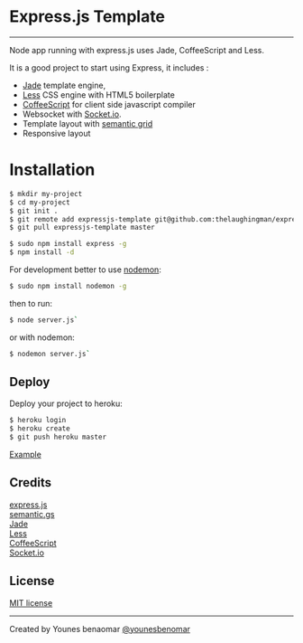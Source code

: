 # Express.js Template
-----------

Node app running with express.js
uses Jade, CoffeeScript and Less.

It is a good project to start using Express, it includes :
- [Jade](http://jade-lang.com/) template engine, 
- [Less](http://lesscss.org/) CSS engine with HTML5 boilerplate
- [CoffeeScript](http://coffeescript.org/) for client side javascript compiler
- Websocket with [Socket.io](http://socket.io/).
- Template layout with [semantic grid](http://semantic.gs/)
- Responsive layout



# Installation


``` bash
$ mkdir my-project
$ cd my-project
$ git init .
$ git remote add expressjs-template git@github.com:thelaughingman/expressjs-template.git
$ git pull expressjs-template master

$ sudo npm install express -g
$ npm install -d
````


For development better to use [nodemon](https://github.com/remy/nodemon/):

```` bash
$ sudo npm install nodemon -g
````

then to run:

```` bash
$ node server.js`
````

or with nodemon:

```` bash
$ nodemon server.js`
````

## Deploy
Deploy your project to heroku:

``` bash
$ heroku login
$ heroku create
$ git push heroku master
```

[Example](http://expressjs-template.herokuapp.com/)

## Credits
[express.js](http://expressjs.com/)<br />
[semantic.gs](http://semantic.gs/)<br />
[Jade](http://jade-lang.com/)<br />
[Less](http://lesscss.org/)<br />
[CoffeeScript](http://coffeescript.org/) <br />
[Socket.io](http://socket.io/)<br />


## License
[MIT license](http://www.opensource.org/licenses/mit-license.php)

-----------
Created by Younes benaomar [@younesbenomar](https://twitter.com/younesbenomar)